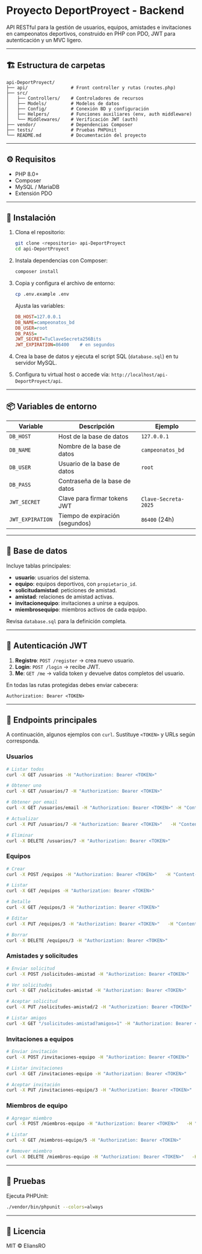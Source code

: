 # Proyecto DeportProyect - Backend

API RESTful para la gestión de usuarios, equipos, amistades e invitaciones en campeonatos deportivos, construido en PHP con PDO, JWT para autenticación y un MVC ligero.

---

## 🏗️ Estructura de carpetas

```
api-DeportProyect/
├── api/                # Front controller y rutas (routes.php)
├── src/
│   ├── Controllers/    # Controladores de recursos
│   ├── Models/         # Modelos de datos
│   ├── Config/         # Conexión BD y configuración
│   ├── Helpers/        # Funciones auxiliares (env, auth middleware)
│   └── Middlewares/    # Verificación JWT (auth)
├── vendor/             # Dependencias Composer
├── tests/              # Pruebas PHPUnit
└── README.md           # Documentación del proyecto
```

---

## ⚙️ Requisitos

- PHP 8.0+
- Composer
- MySQL / MariaDB
- Extensión PDO

---

## 🚀 Instalación

1. Clona el repositorio:

   ```bash
   git clone <repositorio> api-DeportProyect
   cd api-DeportProyect
   ```

2. Instala dependencias con Composer:

   ```bash
   composer install
   ```

3. Copia y configura el archivo de entorno:

   ```bash
   cp .env.example .env
   ```

   Ajusta las variables:

   ```ini
   DB_HOST=127.0.0.1
   DB_NAME=campeonatos_bd
   DB_USER=root
   DB_PASS=
   JWT_SECRET=TuClaveSecreta256Bits
   JWT_EXPIRATION=86400    # en segundos
   ```

4. Crea la base de datos y ejecuta el script SQL (`database.sql`) en tu servidor MySQL.

5. Configura tu virtual host o accede vía: `http://localhost/api-DeportProyect/api`.

---

## 📦 Variables de entorno

| Variable         | Descripción                     | Ejemplo              |
| ---------------- | ------------------------------- | -------------------- |
| `DB_HOST`        | Host de la base de datos        | `127.0.0.1`          |
| `DB_NAME`        | Nombre de la base de datos      | `campeonatos_bd`     |
| `DB_USER`        | Usuario de la base de datos     | `root`               |
| `DB_PASS`        | Contraseña de la base de datos  |                      |
| `JWT_SECRET`     | Clave para firmar tokens JWT    | `Clave-Secreta-2025` |
| `JWT_EXPIRATION` | Tiempo de expiración (segundos) | `86400` (24h)        |

---

## 💾 Base de datos

Incluye tablas principales:

- **usuario**: usuarios del sistema.
- **equipo**: equipos deportivos, con `propietario_id`.
- **solicitudamistad**: peticiones de amistad.
- **amistad**: relaciones de amistad activas.
- **invitacionequipo**: invitaciones a unirse a equipos.
- **miembrosequipo**: miembros activos de cada equipo.

Revisa `database.sql` para la definición completa.

---

## 🔐 Autenticación JWT

1. **Registro**: `POST /register` → crea nuevo usuario.
2. **Login**: `POST /login` → recibe JWT.
3. **Me**: `GET /me` → valida token y devuelve datos completos del usuario.

En todas las rutas protegidas debes enviar cabecera:

```
Authorization: Bearer <TOKEN>
```

---

## 📑 Endpoints principales

A continuación, algunos ejemplos con `curl`. Sustituye `<TOKEN>` y URLs según corresponda.

### Usuarios

```bash
# Listar todos
curl -X GET /usuarios -H "Authorization: Bearer <TOKEN>"

# Obtener uno
curl -X GET /usuarios/7 -H "Authorization: Bearer <TOKEN>"

# Obtener por email
curl -X GET /usuarios/email -H "Authorization: Bearer <TOKEN>" -H "Content-Type: application/json" -d '{"email":"john.doe@ejemplo.com"}'

# Actualizar
curl -X PUT /usuarios/7 -H "Authorization: Bearer <TOKEN>"   -H "Content-Type: application/json" -d '{"ciudad":"Medellín"}'

# Eliminar
curl -X DELETE /usuarios/7 -H "Authorization: Bearer <TOKEN>"
```

### Equipos

```bash
# Crear
curl -X POST /equipos -H "Authorization: Bearer <TOKEN>"   -H "Content-Type: application/json" -d '{"nombre":"Team A","anio_fundacion":2020}'

# Listar
curl -X GET /equipos -H "Authorization: Bearer <TOKEN>"

# Detalle
curl -X GET /equipos/3 -H "Authorization: Bearer <TOKEN>"

# Editar
curl -X PUT /equipos/3 -H "Authorization: Bearer <TOKEN>"   -H "Content-Type: application/json" -d '{"descripcion":"Club local"}'

# Borrar
curl -X DELETE /equipos/3 -H "Authorization: Bearer <TOKEN>"
```

### Amistades y solicitudes

```bash
# Enviar solicitud
curl -X POST /solicitudes-amistad -H "Authorization: Bearer <TOKEN>"   -H "Content-Type: application/json" -d '{"para_usuario_id":10}'

# Ver solicitudes
curl -X GET /solicitudes-amistad -H "Authorization: Bearer <TOKEN>"

# Aceptar solicitud
curl -X PUT /solicitudes-amistad/2 -H "Authorization: Bearer <TOKEN>"   -H "Content-Type: application/json" -d '{"estado":"aceptado"}'

# Listar amigos
curl -X GET "/solicitudes-amistad?amigos=1" -H "Authorization: Bearer <TOKEN>"
```

### Invitaciones a equipos

```bash
# Enviar invitación
curl -X POST /invitaciones-equipo -H "Authorization: Bearer <TOKEN>"   -H "Content-Type: application/json" -d '{"para_usuario_id":9,"equipo_id":5,"mensaje":"Únete!"}'

# Listar invitaciones
curl -X GET /invitaciones-equipo -H "Authorization: Bearer <TOKEN>"

# Aceptar invitación
curl -X PUT /invitaciones-equipo/3 -H "Authorization: Bearer <TOKEN>"   -H "Content-Type: application/json" -d '{"estado":"aceptado"}'
```

### Miembros de equipo

```bash
# Agregar miembro
curl -X POST /miembros-equipo -H "Authorization: Bearer <TOKEN>"   -H "Content-Type: application/json" -d '{"usuario_id":10,"equipo_id":5}'

# Listar
curl -X GET /miembros-equipo/5 -H "Authorization: Bearer <TOKEN>"

# Remover miembro
curl -X DELETE /miembros-equipo -H "Authorization: Bearer <TOKEN>"   -H "Content-Type: application/json" -d '{"usuario_id":10,"equipo_id":5}'
```

---

## 🧪 Pruebas

Ejecuta PHPUnit:

```bash
./vendor/bin/phpunit --colors=always
```

---

## 📝 Licencia

MIT © EliansRO
